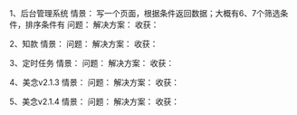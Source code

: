 1、后台管理系统
情景：
写一个页面，根据条件返回数据；大概有6、7个筛选条件，排序条件有
问题：
解决方案：
收获：

2、知款
情景：
问题：
解决方案：
收获：

3、定时任务
情景：
问题：
解决方案：
收获：

4、美念v2.1.3
情景：
问题：
解决方案：
收获：

5、美念v2.1.4
情景：
问题：
解决方案：
收获：
